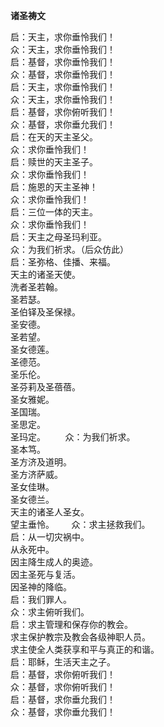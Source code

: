 **诸圣祷文**

启：天主，求你垂怜我们！  
众：天主，求你垂怜我们！  
启：基督，求你垂怜我们！  
众：基督，求你垂怜我们！  
启：天主，求你垂怜我们！  
众：天主，求你垂怜我们！  
启：基督，求你俯听我们！  
众：基督，求你垂允我们！  
启：在天的天主圣父。  
众：求你垂怜我们！  
启：赎世的天主圣子。  
众：求你垂怜我们！  
启：施恩的天主圣神！  
众：求你垂怜我们！  
启：三位一体的天主。  
众：求你垂怜我们！  
启：天主之母圣玛利亚。  
众：为我们祈求。（后众仿此）  
启：圣弥格、佳播、来福。  
天主的诸圣天使。  
洗者圣若翰。  
圣若瑟。  
圣伯铎及圣保禄。  
圣安德。  
圣若望。  
圣女德莲。  
圣德范。  
圣乐伦。  
圣芬莉及圣蓓蓓。  
圣女雅妮。  
圣国瑞。  
圣思定。  
圣玛定。        众：为我们祈求。  
圣本笃。  
圣方济及道明。  
圣方济萨威。  
圣女佳琳。  
圣女德兰。  
天主的诸圣人圣女。  
望主垂怜。       众：求主拯救我们。  
启：从一切灾祸中。  
从永死中。  
因主降生成人的奥迹。  
因主圣死与复活。  
因圣神的降临。  
启：我们罪人。  
众：求主俯听我们。  
启：求主管理和保存你的教会。  
求主保护教宗及教会各级神职人员。  
求主使全人类获享和平与真正的和谐。  
启：耶稣，生活天主之子。  
启：基督，求你俯听我们！  
众：基督，求你俯听我们！  
启：基督，求你垂允我们！  
众：基督，求你垂允我们！